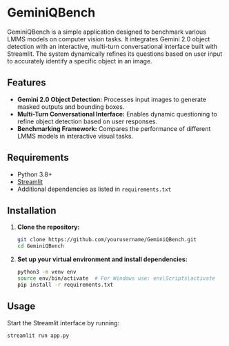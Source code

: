 # GeminiQBench

GeminiQBench is a simple application designed to benchmark various LMMS models on computer vision tasks. It integrates Gemini 2.0 object detection with an interactive, multi-turn conversational interface built with Streamlit. The system dynamically refines its questions based on user input to accurately identify a specific object in an image.

## Features

- **Gemini 2.0 Object Detection:** Processes input images to generate masked outputs and bounding boxes.
- **Multi-Turn Conversational Interface:** Enables dynamic questioning to refine object detection based on user responses.
- **Benchmarking Framework:** Compares the performance of different LMMS models in interactive visual tasks.

## Requirements

- Python 3.8+
- [Streamlit](https://streamlit.io/)
- Additional dependencies as listed in `requirements.txt`

## Installation

1. **Clone the repository:**

    ```bash
    git clone https://github.com/yourusername/GeminiQBench.git
    cd GeminiQBench
    ```

2. **Set up your virtual environment and install dependencies:**

    ```bash
    python3 -m venv env
    source env/bin/activate  # For Windows use: env\Scripts\activate
    pip install -r requirements.txt
    ```

## Usage

Start the Streamlit interface by running:

```bash
streamlit run app.py
